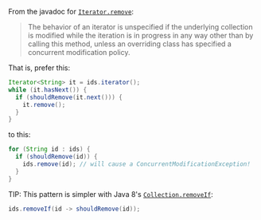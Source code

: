 From the javadoc for
[`Iterator.remove`](https://docs.oracle.com/javase/9/docs/api/java/util/Iterator.html#remove--):

> The behavior of an iterator is unspecified if the underlying collection is
> modified while the iteration is in progress in any way other than by calling
> this method, unless an overriding class has specified a concurrent
> modification policy.

That is, prefer this:

```java {.good}
Iterator<String> it = ids.iterator();
while (it.hasNext()) {
  if (shouldRemove(it.next())) {
    it.remove();
  }
}
```

to this:

```java {.bad}
for (String id : ids) {
  if (shouldRemove(id)) {
    ids.remove(id); // will cause a ConcurrentModificationException!
  }
}
```

TIP: This pattern is simpler with Java 8's
[`Collection.removeIf`](https://docs.oracle.com/javase/8/docs/api/java/util/Collection.html#removeIf-java.util.function.Predicate-):

```java {.good}
ids.removeIf(id -> shouldRemove(id));
```

